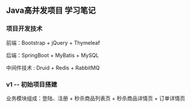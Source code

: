 ## Java高并发项目 学习笔记

### 项目开发技术 
前端：Bootstrap + jQuery + Thymeleaf

后端：SpringBoot + MyBatis + MySQL

中间件技术 : Druid + Redis + RabbitMQ 

### v1 -- 初始项目搭建

业务模块组成：登陆、注册 + 秒杀商品列表页 + 秒杀商品详情页 + 订单详情页

